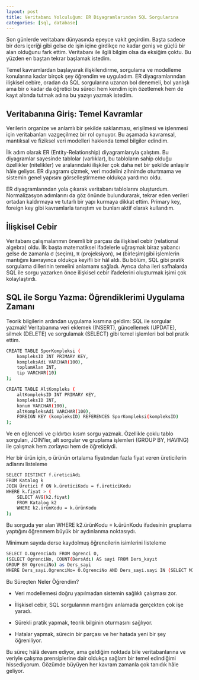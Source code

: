 ```yaml
---
layout: post
title: Veritabanı Yolculuğum: ER Diyagramlarından SQL Sorgularına
categories: [sql, database] 
---     
```


Son günlerde veritabanı dünyasında epeyce vakit geçirdim. Başta sadece bir ders içeriği gibi gelse de işin içine girdikçe ne kadar geniş ve güçlü bir alan olduğunu fark ettim. Veritabanı ile ilgili bilgim olsa da eksiğim çoktu. Bu yüzden en baştan tekrar başlamak istedim. 

Temel kavramlardan başlayarak ilişkilendirme, sorgulama ve modelleme konularına kadar birçok şey öğrendim ve uyguladım. ER diyagramlarından ilişkisel cebire, oradan da SQL sorgularına uzanan bol denemeli, bol yanlışlı ama bir o kadar da öğretici bu süreci hem kendim için özetlemek hem de kayıt altında tutmak adına bu yazıyı yazmak istedim. 

## Veritabanına Giriş: Temel Kavramlar
Verilerin organize ve anlamlı bir şekilde saklanması, erişilmesi ve işlenmesi için veritabanları vazgeçilmez bir rol oynuyor. Bu aşamada kavramsal, mantıksal ve fiziksel veri modelleri hakkında temel bilgiler edindim.

İlk adım olarak ER (Entity-Relationship) diyagramlarıyla çalıştım. Bu diyagramlar sayesinde tablolar (varlıklar), bu tabloların sahip olduğu özellikler (nitelikler) ve aralarındaki ilişkiler çok daha net bir şekilde anlaşılır hâle geliyor. ER diyagramı çizmek, veri modelini zihnimde oturtmama ve sistemin genel yapısını görselleştirmeme oldukça yardımcı oldu.

ER diyagramlarından yola çıkarak veritabanı tablolarını oluşturdum. Normalizasyon adımlarını da göz önünde bulundurarak, tekrar eden verileri ortadan kaldırmaya ve tutarlı bir yapı kurmaya dikkat ettim. Primary key, foreign key gibi kavramlarla tanıştım ve bunları aktif olarak kullandım.

## İlişkisel Cebir
Veritabanı çalışmalarımın önemli bir parçası da ilişkisel cebir (relational algebra) oldu. İlk başta matematiksel ifadelerle uğraşmak biraz yabancı gelse de zamanla σ (seçim), π (projeksiyon), ⋈ (birleşim)gibi işlemlerin mantığını kavrayınca oldukça keyifli bir hâl aldı. Bu bölüm, SQL gibi pratik sorgulama dillerinin temelini anlamamı sağladı. Ayrıca daha ileri safhalarda SQL ile sorgu yazarken önce ilişkisel cebir ifadelerini oluşturmak işimi çok kolaylaştırdı.


## SQL ile Sorgu Yazma: Öğrendiklerimi Uygulama Zamanı
Teorik bilgilerin ardından uygulama kısmına geldim: SQL ile sorgular yazmak! Veritabanına veri eklemek (INSERT), güncellemek (UPDATE), silmek (DELETE) ve sorgulamak (SELECT) gibi temel işlemleri bol bol pratik ettim.

```bash
CREATE TABLE SporKompleksi (
    kompleksID INT PRIMARY KEY,
    kompleksAdi VARCHAR(100),
    toplamAlan INT,
    tip VARCHAR(10)
);

CREATE TABLE AltKompleks (
    altKompleksID INT PRIMARY KEY,
    kompleksID INT,
    konum VARCHAR(100),
    altKompleksAdi VARCHAR(100),
    FOREIGN KEY (kompleksID) REFERENCES SporKompleksi(kompleksID)
);
```

Ve en eğlenceli ve çıldırtıcı kısım sorgu yazmak. Özellikle çoklu tablo sorguları, JOIN'ler, alt sorgular ve gruplama işlemleri (GROUP BY, HAVING) ile çalışmak hem zorlayıcı hem de öğreticiydi.


Her bir ürün için, o ürünün ortalama fiyatından fazla fiyat veren üreticilerin adlarını listeleme
```bash
SELECT DISTINCT f.üreticiAdı
FROM Katalog k
JOIN Üretici f ON k.üreticiKodu = f.üreticiKodu
WHERE k.fiyat > (
    SELECT AVG(k2.fiyat)
    FROM Katalog k2
    WHERE k2.ürünKodu = k.ürünKodu
);
```
Bu sorguda yer alan WHERE k2.ürünKodu = k.ürünKodu ifadesinin gruplama yaptığını öğrenmem büyük bir aydınlanma noktasıydı. 


Minimum sayıda derse kaydolmuş öğrencilerin isimlerini listeleme
```bash
SELECT O.OgrenciAdı FROM Ogrenci O, 
(SELECT OgrenciNo, COUNT(DersAdı) AS sayi FROM Ders_kayıt 
GROUP BY OgrenciNo) as Ders_sayi
WHERE Ders_sayi.OgrenciNo= O.OgrenciNo AND Ders_sayi.sayi IN (SELECT MIN(sayi) FROM Ders_sayi)
```


Bu Süreçten Neler Öğrendim?
- Veri modellemesi doğru yapılmadan sistemin sağlıklı çalışması zor.

- İlişkisel cebir, SQL sorgularının mantığını anlamada gerçekten çok işe yaradı.

- Sürekli pratik yapmak, teorik bilginin oturmasını sağlıyor.

- Hatalar yapmak, sürecin bir parçası ve her hatada yeni bir şey öğreniliyor.


Bu süreç hâlâ devam ediyor, ama geldiğim noktada bile veritabanlarına ve veriyle çalışma prensiplerine dair oldukça sağlam bir temel edindiğimi hissediyorum. Gözümde büyüyen her kavram zamanla çok tanıdık hâle geliyor. 
